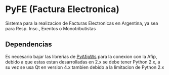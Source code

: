 # PyFE (Factura Electronica)

Sistema para la realizacion de Facturas Electronicas en Argentina, ya sea para Resp. Insc., Exentos o Monotributistas

## Dependencias
Es necesario bajar las librerias de [PyAfipWs](https://github.com/reingart/pyafipws) para la conexion con la Afip, debido a que estas estan desarrolladas en 2.x se debe tener Python 2.x, a su vez se usa Qt en version 4.x tambien debido a la limitacion de Python 2.x
